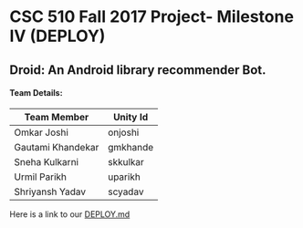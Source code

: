 
# CSC 510 Fall 2017 Project- Milestone IV (DEPLOY)

## Droid: An Android library recommender Bot.


#### Team Details:     

| Team Member   | Unity Id   | 
| ------------- | ------------  | 
| Omkar Joshi | onjoshi |
| Gautami Khandekar | gmkhande | 
| Sneha Kulkarni | skkulkar | 
| Urmil Parikh | uparikh |
| Shriyansh Yadav | scyadav |  


Here is a link to our [DEPLOY.md](https://github.ncsu.edu/uparikh/CSC-510-Bot-Controller/blob/master/DEPLOY.md)
